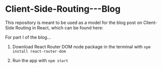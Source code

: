 # Client-Side-Routing---Blog

This repository is meant to be used as a model for the blog post on Client-Side Routing in React, which can be found here:

For part I of the blog...

1) Download React Router DOM node package in the terminal with `npm install react-router-dom`

2) Run the app with `npm start`
